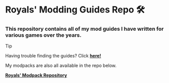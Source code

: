 # Royals' Modding Guides Repo :hammer_and_wrench:

### This repository contains all of my mod guides I have written for various games over the years.

> [!TIP]
> Having trouble finding the guides? Click **[here!](Guides/)**

My modpacks are also all available in the repo below.

**[Royals' Modpack Repository](https://github.com/FrvrRoyals/Modpacks)**